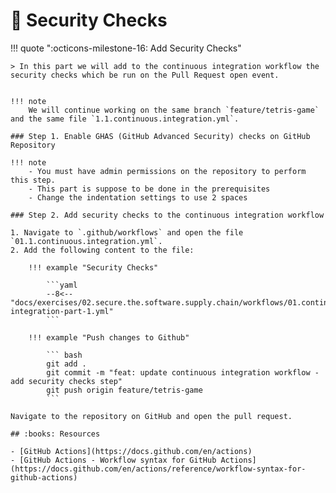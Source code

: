 # :test_tube: Security Checks

!!! quote ":octicons-milestone-16: Add Security Checks"

    > In this part we will add to the continuous integration workflow the security checks which be run on the Pull Request open event.


    !!! note
        We will continue working on the same branch `feature/tetris-game` and the same file `1.1.continuous.integration.yml`.

    ### Step 1. Enable GHAS (GitHub Advanced Security) checks on GitHub Repository

    !!! note
        - You must have admin permissions on the repository to perform this step.
        - This part is suppose to be done in the prerequisites
        - Change the indentation settings to use 2 spaces

    ### Step 2. Add security checks to the continuous integration workflow

    1. Navigate to `.github/workflows` and open the file `01.1.continuous.integration.yml`.
    2. Add the following content to the file:

        !!! example "Security Checks"

            ```yaml
            --8<-- "docs/exercises/02.secure.the.software.supply.chain/workflows/01.continuous-integration-part-1.yml"
            ```

        !!! example "Push changes to Github"

            ``` bash
            git add .
            git commit -m "feat: update continuous integration workflow - add security checks step"
            git push origin feature/tetris-game
            ```

    Navigate to the repository on GitHub and open the pull request.

    ## :books: Resources

    - [GitHub Actions](https://docs.github.com/en/actions)
    - [GitHub Actions - Workflow syntax for GitHub Actions](https://docs.github.com/en/actions/reference/workflow-syntax-for-github-actions)
